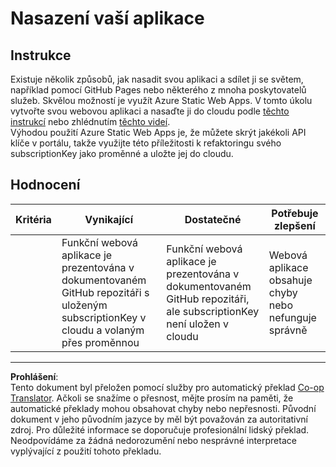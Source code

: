 <!--
CO_OP_TRANSLATOR_METADATA:
{
  "original_hash": "0ccdc1faa676a485c4c6ecbddb9f9067",
  "translation_date": "2025-08-27T21:52:42+00:00",
  "source_file": "3-transport/lessons/3-visualize-location-data/assignment.md",
  "language_code": "cs"
}
-->
# Nasazení vaší aplikace

## Instrukce

Existuje několik způsobů, jak nasadit svou aplikaci a sdílet ji se světem, například pomocí GitHub Pages nebo některého z mnoha poskytovatelů služeb. Skvělou možností je využít Azure Static Web Apps. V tomto úkolu vytvořte svou webovou aplikaci a nasaďte ji do cloudu podle [těchto instrukcí](https://github.com/Azure/static-web-apps-cli) nebo zhlédnutím [těchto videí](https://www.youtube.com/watch?v=ADVGIXciYn8&list=PLlrxD0HtieHgMPeBaDQFx9yNuFxx6S1VG&index=3).  
Výhodou použití Azure Static Web Apps je, že můžete skrýt jakékoli API klíče v portálu, takže využijte této příležitosti k refaktoringu svého subscriptionKey jako proměnné a uložte jej do cloudu.

## Hodnocení

| Kritéria | Vynikající                                                                                                                              | Dostatečné                                                                                                         | Potřebuje zlepšení                                |
| -------- | --------------------------------------------------------------------------------------------------------------------------------------- | ------------------------------------------------------------------------------------------------------------------ | ------------------------------------------------ |
|          | Funkční webová aplikace je prezentována v dokumentovaném GitHub repozitáři s uloženým subscriptionKey v cloudu a volaným přes proměnnou | Funkční webová aplikace je prezentována v dokumentovaném GitHub repozitáři, ale subscriptionKey není uložen v cloudu | Webová aplikace obsahuje chyby nebo nefunguje správně |

---

**Prohlášení**:  
Tento dokument byl přeložen pomocí služby pro automatický překlad [Co-op Translator](https://github.com/Azure/co-op-translator). Ačkoli se snažíme o přesnost, mějte prosím na paměti, že automatické překlady mohou obsahovat chyby nebo nepřesnosti. Původní dokument v jeho původním jazyce by měl být považován za autoritativní zdroj. Pro důležité informace se doporučuje profesionální lidský překlad. Neodpovídáme za žádná nedorozumění nebo nesprávné interpretace vyplývající z použití tohoto překladu.